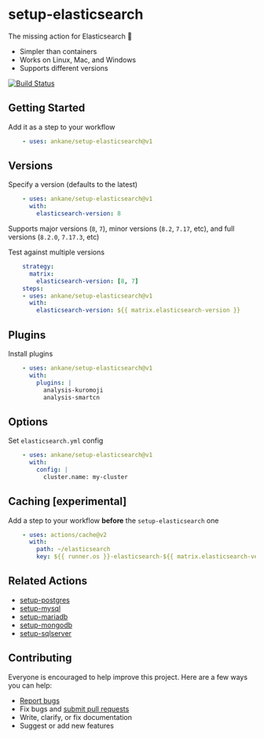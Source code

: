 # setup-elasticsearch

The missing action for Elasticsearch :tada:

- Simpler than containers
- Works on Linux, Mac, and Windows
- Supports different versions

[![Build Status](https://github.com/ankane/setup-elasticsearch/workflows/build/badge.svg?branch=v1)](https://github.com/ankane/setup-elasticsearch/actions)

## Getting Started

Add it as a step to your workflow

```yml
    - uses: ankane/setup-elasticsearch@v1
```

## Versions

Specify a version (defaults to the latest)

```yml
    - uses: ankane/setup-elasticsearch@v1
      with:
        elasticsearch-version: 8
```

Supports major versions (`8`, `7`), minor versions (`8.2`, `7.17`, etc), and full versions (`8.2.0`, `7.17.3`, etc)

Test against multiple versions

```yml
    strategy:
      matrix:
        elasticsearch-version: [8, 7]
    steps:
    - uses: ankane/setup-elasticsearch@v1
      with:
        elasticsearch-version: ${{ matrix.elasticsearch-version }}
```

## Plugins

Install plugins

```yml
    - uses: ankane/setup-elasticsearch@v1
      with:
        plugins: |
          analysis-kuromoji
          analysis-smartcn
```

## Options

Set `elasticsearch.yml` config

```yml
    - uses: ankane/setup-elasticsearch@v1
      with:
        config: |
          cluster.name: my-cluster
```

## Caching [experimental]

Add a step to your workflow **before** the `setup-elasticsearch` one

```yml
    - uses: actions/cache@v2
      with:
        path: ~/elasticsearch
        key: ${{ runner.os }}-elasticsearch-${{ matrix.elasticsearch-version }}
```

## Related Actions

- [setup-postgres](https://github.com/ankane/setup-postgres)
- [setup-mysql](https://github.com/ankane/setup-mysql)
- [setup-mariadb](https://github.com/ankane/setup-mariadb)
- [setup-mongodb](https://github.com/ankane/setup-mongodb)
- [setup-sqlserver](https://github.com/ankane/setup-sqlserver)

## Contributing

Everyone is encouraged to help improve this project. Here are a few ways you can help:

- [Report bugs](https://github.com/ankane/setup-elasticsearch/issues)
- Fix bugs and [submit pull requests](https://github.com/ankane/setup-elasticsearch/pulls)
- Write, clarify, or fix documentation
- Suggest or add new features
